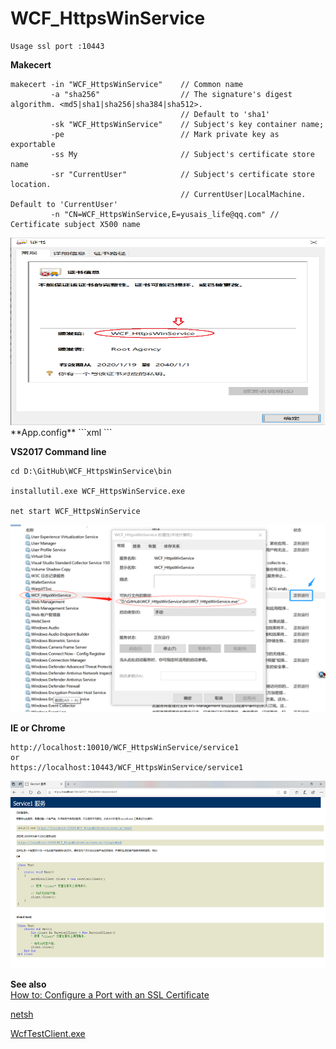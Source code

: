 # WCF_HttpsWinService

```doskey  
Usage ssl port :10443
```

**Makecert**
```shell
makecert -in "WCF_HttpsWinService"    // Common name
         -a "sha256"                  // The signature's digest algorithm. <md5|sha1|sha256|sha384|sha512>. 
                                      // Default to 'sha1'
         -sk "WCF_HttpsWinService"    // Subject's key container name;
         -pe                          // Mark private key as exportable
         -ss My                       // Subject's certificate store name
         -sr "CurrentUser"            // Subject's certificate store location.
                                      // CurrentUser|LocalMachine.  Default to 'CurrentUser'
         -n "CN=WCF_HttpsWinService,E=yusais_life@qq.com" // Certificate subject X500 name
```
<img src="https://github.com/helloyuzz/WCF_HttpsWinService/blob/master/screentshot/cert_hash.png" width="600px" height="300px">
**App.config**
```xml
<?xml version="1.0" encoding="utf-8" ?>
<configuration>
  <system.serviceModel>
    <bindings>
      <wsHttpBinding>
        <binding name="WCFSSLBinding">
          <security mode="Transport">
            <transport clientCredentialType="Certificate"></transport> <!--important-->
            <message clientCredentialType="None"/>
          </security>
        </binding>
      </wsHttpBinding>
    </bindings>
    <services>
      <service behaviorConfiguration="WCFWinServiceBehavior" name="WCF_HttpsWinService.Service1">
        <endpoint address="" binding="mexHttpsBinding" contract="WCF_HttpsWinService.IService1" />
        <endpoint address="mex" binding="mexHttpsBinding" contract="IMetadataExchange" />
        <endpoint address="" binding="mexHttpBinding" contract="WCF_HttpsWinService.IService1" />
        <endpoint address="mex" binding="mexHttpBinding" contract="IMetadataExchange" />
        <host>
          <baseAddresses>
            <add baseAddress="https://localhost:10443/WCF_HttpsWinService/service1" />
            <add baseAddress="http://localhost:10010/WCF_HttpsWinService/service1" />
          </baseAddresses>
        </host>
      </service>
    </services>
    <behaviors>
      <serviceBehaviors>
        <behavior name="WCFWinServiceBehavior">
          <serviceMetadata httpGetEnabled="true" httpsGetEnabled="true"/> <!--important-->
          <serviceDebug includeExceptionDetailInFaults="False"/>
          <serviceCredentials>
            <serviceCertificate storeLocation="LocalMachine"
                                storeName="My" 
                                x509FindType="FindBySerialNumber" 
                                findValue="e50ac104bd00779e4bbd03e0724056fe"/> <!--important-->
          </serviceCredentials>
        </behavior>
      </serviceBehaviors>
    </behaviors>
  </system.serviceModel>
</configuration>
```

**VS2017 Command line**
```shell
cd D:\GitHub\WCF_HttpsWinService\bin

installutil.exe WCF_HttpsWinService.exe

net start WCF_HttpsWinService
```
<img src="https://github.com/helloyuzz/WCF_HttpsWinService/blob/master/screentshot/screenshot_1.png" width="600px" height="300px">  


**IE or Chrome**
```url
http://localhost:10010/WCF_HttpsWinService/service1
or 
https://localhost:10443/WCF_HttpsWinService/service1
```

<img src="https://github.com/helloyuzz/WCF_HttpsWinService/blob/master/screentshot/screenshot_2.png" width="600px" height="300px">  

**See also**  
[How to: Configure a Port with an SSL Certificate](https://docs.microsoft.com/en-us/dotnet/framework/wcf/feature-details/how-to-configure-a-port-with-an-ssl-certificate)  

[netsh](http://www.colorconsole.de/cmd/en/Windows_7/netsh.htm)

[WcfTestClient.exe](https://docs.microsoft.com/en-us/dotnet/framework/wcf/wcf-test-client-wcftestclient-exe)
